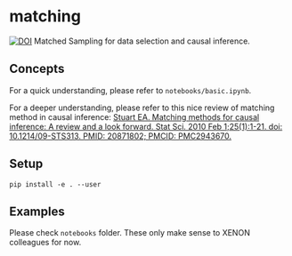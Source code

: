 # matching
[![DOI](https://zenodo.org/badge/628000638.svg)](https://doi.org/10.5281/zenodo.14607623)
Matched Sampling for data selection and causal inference.

## Concepts
For a quick understanding, please refer to `notebooks/basic.ipynb`.

For a deeper understanding, please refer to this nice review of matching method in causal inference: [Stuart EA. Matching methods for causal inference: A review and a look forward. Stat Sci. 2010 Feb 1;25(1):1-21. doi: 10.1214/09-STS313. PMID: 20871802; PMCID: PMC2943670.](https://www.ncbi.nlm.nih.gov/pmc/articles/PMC2943670/)

## Setup
```
pip install -e . --user
```

## Examples
Please check `notebooks` folder. These only make sense to XENON colleagues for now.
